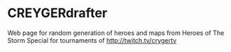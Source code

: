 # CREYGERdrafter
Web page for random generation of heroes and maps from Heroes of The Storm
Special for tournaments of http://twitch.tv/crygertv
